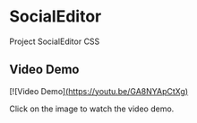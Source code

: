 # SocialEditor
Project SocialEditor CSS

## Video Demo

[![Video Demo][(https://youtu.be/GA8NYApCtXg)](https://youtu.be/GA8NYApCtXg)



Click on the image to watch the video demo.

